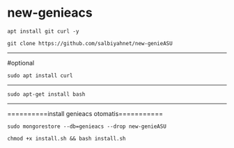 # new-genieacs
```
apt install git curl -y
```
```
git clone https://github.com/salbiyahnet/new-genieASU
```
---------------------
#optional
```
sudo apt install curl
```
---------------------
```
sudo apt-get install bash
```
---------------------
==========install genieacs otomatis===========
```
sudo mongorestore --db=genieacs --drop new-genieASU
```
```
chmod +x install.sh && bash install.sh
```
